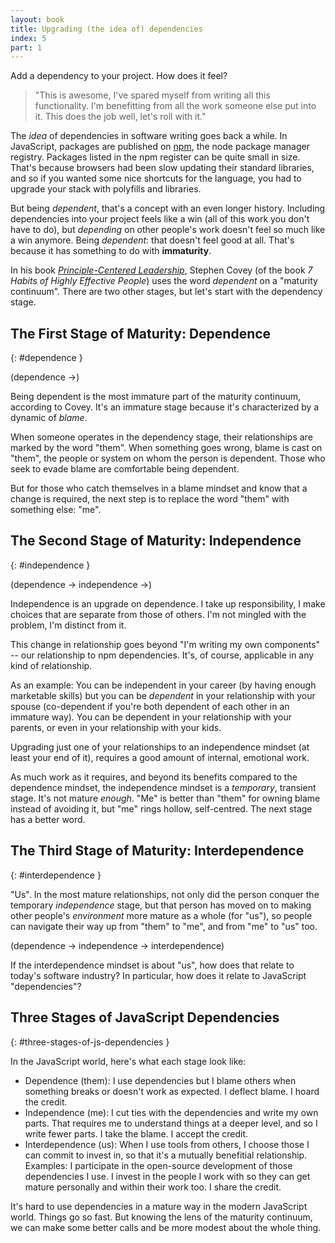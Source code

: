 ```yaml
---
layout: book
title: Upgrading (the idea of) dependencies
index: 5
part: 1
---
```


Add a dependency to your project. How does it feel? 

> "This is awesome, I've spared myself from writing all this functionality. I'm benefitting from all the work someone else put into it. This does the job well, let's roll with it."

The _idea_ of dependencies in software writing goes back a while. In JavaScript, packages are published on [npm][npm], the node package manager registry. Packages listed in the npm register can be quite small in size. That's because browsers had been slow updating their standard libraries, and so if you wanted some nice shortcuts for the language, you had to upgrade your stack with polyfills and libraries.

[npm]: https://www.npmjs.com

But being _dependent_, that's a concept with an even longer history. Including dependencies into your project feels like a win (all of this work you don't have to do), but _depending_ on other people's work doesn't feel so much like a win anymore. Being _dependent_: that doesn't feel good at all. That's because it has something to do with **immaturity**.

In his book _[Principle-Centered Leadership][covey]_, Stephen Covey (of the book _7 Habits of Highly Effective People_) uses the word _dependent_ on a "maturity continuum". There are two other stages, but let's start with the dependency stage.

[covey]: https://www.goodreads.com/book/show/44644.Principle_Centered_Leadership

## The First Stage of Maturity: Dependence
{: #dependence }

(dependence →)

Being dependent is the most immature part of the maturity continuum, according to Covey. It's an immature stage because it's characterized by a dynamic of _blame_.

When someone operates in the dependency stage, their relationships are marked by the word "them". When something goes wrong, blame is cast on "them", the people or system on whom the person is dependent. Those who seek to evade blame are comfortable being dependent.

But for those who catch themselves in a blame mindset and know that a change is required, the next step is to replace the word "them" with something else: "me".

## The Second Stage of Maturity: Independence
{: #independence }

(dependence →  independence →)

Independence is an upgrade on dependence. I take up responsibility, I make choices that are separate from those of others. I'm not mingled with the problem, I'm distinct from it.

This change in relationship goes beyond "I'm writing my own components" -- our relationship to npm dependencies. It's, of course, applicable in any kind of relationship.

As an example: You can be independent in your career (by having enough marketable skills) but you can be _dependent_ in your relationship with your spouse (co-dependent if you're both dependent of each other in an immature way). You can be dependent in your relationship with your parents, or even in your relationship with your kids.

Upgrading just one of your relationships to an independence mindset (at least your end of it), requires a good amount of internal, emotional work.

As much work as it requires, and beyond its benefits compared to the dependence mindset, the independence mindset is a _temporary_, transient stage. It's not mature _enough_. "Me" is better than "them" for owning blame instead of avoiding it, but "me" rings hollow, self-centred. The next stage has a better word.

## The Third Stage of Maturity: Interdependence
{: #interdependence }

"Us". In the most mature relationships, not only did the person conquer the temporary _independence_ stage, but that person has moved on to making other people's _environment_ more mature as a whole (for "us"), so people can navigate their way up from "them" to "me", and from "me" to "us" too.

(dependence → independence → interdependence)

If the interdependence mindset is about "us", how does that relate to today's software industry? In particular, how does it relate to JavaScript "dependencies"?

## Three Stages of JavaScript Dependencies
{: #three-stages-of-js-dependencies }

In the JavaScript world, here's what each stage look like:

* Dependence (them): I use dependencies but I blame others when something breaks or doesn't work as expected. I deflect blame. I hoard the credit.
* Independence (me): I cut ties with the dependencies and write my own parts. That requires me to understand things at a deeper level, and so I write fewer parts. I take the blame. I accept the credit.
* Interdependence (us): When I use tools from others, I choose those I can commit to invest in, so that it's a mutually benefitial relationship. Examples: I participate in the open-source development of those dependencies I use. I invest in the people I work with so they can get mature personally and within their work too. I share the credit.

It's hard to use dependencies in a mature way in the modern JavaScript world. Things go so fast. But knowing the lens of the maturity continuum, we can make some better calls and be more modest about the whole thing.
